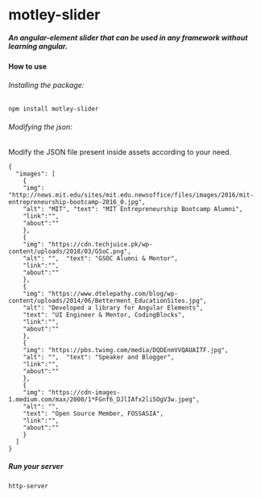 # motley-slider

##### An angular-element slider that can be used in any framework without learning angular.
#### How to use
###### Installing the package:
```
npm install motley-slider
```

###### Modifying the json:
Modify the JSON file present inside assets according to your need.

```
{
  "images": [
    {
    "img": "http://news.mit.edu/sites/mit.edu.newsoffice/files/images/2016/mit-entrepreneurship-bootcamp-2016_0.jpg",
    "alt": "MIT", "text": "MIT Entrepreneurship Bootcamp Alumni",
    "link":"",
    "about":""
    },
    {
    "img": "https://cdn.techjuice.pk/wp-content/uploads/2018/03/GSoC.png", 
    "alt": "",  "text": "GSOC Alumni & Mentor",
    "link":"", 
    "about":""
    },
    {
    "img": "https://www.dtelepathy.com/blog/wp-content/uploads/2014/06/Betterment_EducationSites.jpg", 
    "alt": "Developed a library for Angular Elements", 
    "text": "UI Engineer & Mentor, CodingBlocks",
    "link":"", 
    "about":""
    },
    {
    "img": "https://pbs.twimg.com/media/DQDEnmVVQAUAITF.jpg", 
    "alt": "",  "text": "Speaker and Blogger",
    "link":"", 
    "about":""
    },
    {
    "img": "https://cdn-images-1.medium.com/max/2000/1*FGnf6_DJlIAfx2li5OgV3w.jpeg", 
    "alt": "", 
    "text": "Open Source Member, FOSSASIA",
    "link":"",
    "about":""
    }
  ]
}
```

##### Run your server
```
http-server
```

